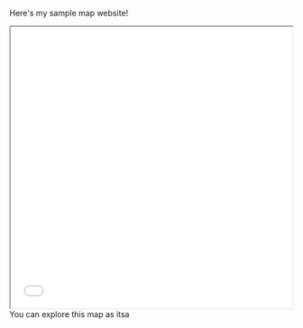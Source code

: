 Here's my sample map website!

<iframe src="head.html" height="500" width="500"></iframe>
You can explore this map as itsa